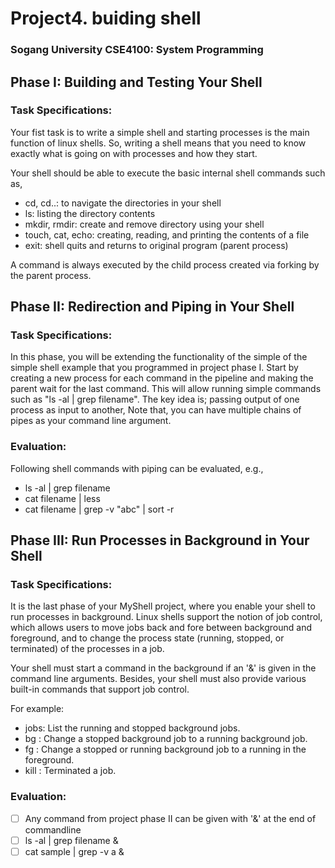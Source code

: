 # Project4. buiding shell
### Sogang University CSE4100: System Programming 

## Phase I: Building and Testing Your Shell
### Task Specifications:
Your fist task is to write a simple shell and starting processes is the main function of linux shells.
So, writing a shell means that you need to know exactly what is going on with processes and how they start.

Your shell should be able to execute the basic internal shell commands such as,

- cd, cd..: to navigate the directories in your shell
- ls: listing the directory contents
- mkdir, rmdir: create and remove directory using your shell
- touch, cat, echo: creating, reading, and printing the contents of a file
- exit: shell quits and returns to original program (parent process)

A command is always executed by the child process created via forking by the parent process.

## Phase II: Redirection and Piping in Your Shell
### Task Specifications:
In this phase, you will be extending the functionality of the simple of the simple shell example that you programmed in project phase I.
Start by creating a new process for each command in the pipeline and making the parent wait for the last command. This will allow running simple commands such as "ls -al | grep filename".
The key idea is; passing output of one process as input to another, Note that, you can have multiple chains of pipes as your command line argument.

### Evaluation:
Following shell commands with piping can be evaluated, e.g.,

- ls -al | grep filename
- cat filename | less
- cat filename | grep -v "abc" | sort -r

## Phase III: Run Processes in Background in Your Shell
### Task Specifications:
It is the last phase of your MyShell project, where you enable your shell to run processes in background. Linux shells support the notion of job control, which allows users to move jobs back and fore between background and foreground, and to change the process state (running, stopped, or terminated) of the processes in a job.

Your shell must start a command in the background if an '&' is given in the command line arguments. Besides, your shell must also provide various built-in commands that support job control.

For example: 
- jobs: List the running and stopped background jobs.
- bg <job>: Change a stopped background job to a running background job.
- fg <job>: Change a stopped or running background job to a running in the foreground.
- kill <job>: Terminated a job.

### Evaluation: 
- [ ] Any command from project phase II can be given with '&' at the end of commandline
- [ ] ls -al | grep filename &
- [ ] cat sample | grep -v a &
